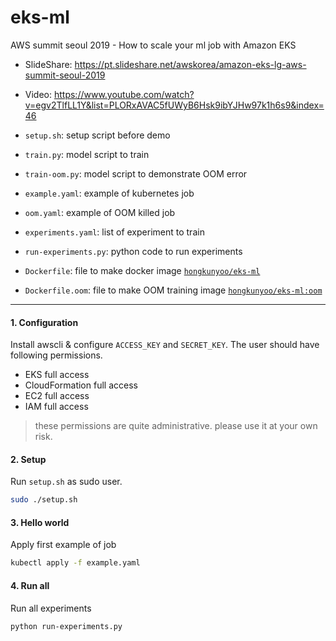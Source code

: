 # eks-ml
AWS summit seoul 2019 - How to scale your ml job with Amazon EKS
- SlideShare: https://pt.slideshare.net/awskorea/amazon-eks-lg-aws-summit-seoul-2019
- Video: https://www.youtube.com/watch?v=egv2TlfLL1Y&list=PLORxAVAC5fUWyB6Hsk9ibYJHw97k1h6s9&index=46

- `setup.sh`: setup script before demo
- `train.py`: model script to train
- `train-oom.py`: model script to demonstrate OOM error
- `example.yaml`: example of kubernetes job
- `oom.yaml`: example of OOM killed job
- `experiments.yaml`: list of experiment to train
- `run-experiments.py`: python code to run experiments
- `Dockerfile`: file to make docker image [`hongkunyoo/eks-ml`](https://hub.docker.com/r/hongkunyoo/eks-ml)
- `Dockerfile.oom`: file to make OOM training image [`hongkunyoo/eks-ml:oom`](https://hub.docker.com/r/hongkunyoo/eks-ml)


---

#### 1. Configuration
Install awscli & configure `ACCESS_KEY` and `SECRET_KEY`.
The user should have following permissions.
- EKS full access
- CloudFormation full access
- EC2 full access
- IAM full access
> these permissions are quite administrative. please use it at your own risk.

#### 2. Setup
Run `setup.sh` as sudo user.
```bash
sudo ./setup.sh
```

#### 3. Hello world
Apply first example of job
```bash
kubectl apply -f example.yaml
```

#### 4. Run all
Run all experiments
```bash
python run-experiments.py
```

